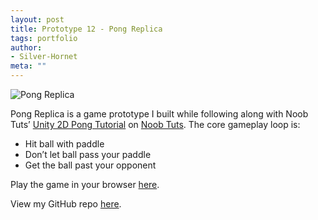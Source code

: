 ```yaml
---
layout: post
title: Prototype 12 - Pong Replica
tags: portfolio
author:
- Silver-Hornet
meta: ""
---
```


![Pong Replica]({{site.url}}/pong-replica.gif)

Pong Replica is a game prototype I built while following along with Noob Tuts’ [Unity 2D Pong Tutorial](https://noobtuts.com/unity/2d-pong-game) on [Noob Tuts](https://www.noobtuts.com/). The core gameplay loop is:

- Hit ball with paddle
- Don’t let ball pass your paddle
- Get the ball past your opponent

Play the game in your browser [here](https://play.unity.com/mg/other/tetris-replica-from-noob-tuts-unity-2d-pong-game-tutorial).

View my GitHub repo [here](https://github.com/silver-hornet/noobtuts-pong-replica).